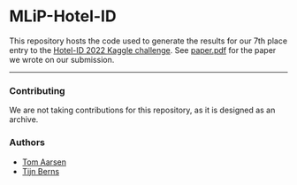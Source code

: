 # MLiP-Hotel-ID
This repository hosts the code used to generate the results for our 7th place entry to the [Hotel-ID 2022 Kaggle challenge](https://www.kaggle.com/competitions/hotel-id-to-combat-human-trafficking-2022-fgvc9/overview). See [paper.pdf](paper.pdf) for the paper we wrote on our submission.

---

### Contributing
We are not taking contributions for this repository, as it is designed as an archive.

### Authors
* [Tom Aarsen](https://github.com/tomaarsen)
* [Tijn Berns](https://github.com/TijnBerns)

